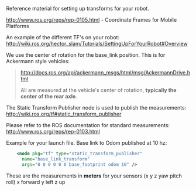 

Reference material for setting up transforms for your robot.

http://www.ros.org/reps/rep-0105.html - Coordinate Frames for Mobile Platforms

An example of the different TF's on your robot:
http://wiki.ros.org/hector_slam/Tutorials/SettingUpForYourRobot#Overview


We use the center of rotation for the base_link position.  This is for Ackermann style vehicles:

  > http://docs.ros.org/api/ackermann_msgs/html/msg/AckermannDrive.html
  >
  > All are measured at the vehicle's
  > center of rotation, **typically the center of the rear axle**.
  

The Static Transform Publisher node is used to publish the measurements:
http://wiki.ros.org/tf#static_transform_publisher

Please refer to the ROS documentation for standard measurements: 
  http://www.ros.org/reps/rep-0103.html 
  
  Example for your launch file.  Base link to Odom published at 10 hz:
  ``` XML
      <node pkg="tf" type="static_transform_publisher" 
        name="base_link_transform" 
        args="0 0 0 0 0 0 base_footprint odom 10" />
  ```
  These are the measurements in **meters** for your sensors (x y z yaw pitch roll)  x forward y left z up  
